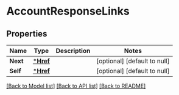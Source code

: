 # AccountResponseLinks

## Properties
Name | Type | Description | Notes
------------ | ------------- | ------------- | -------------
**Next** | [***Href**](href.md) |  | [optional] [default to null]
**Self** | [***Href**](href.md) |  | [optional] [default to null]

[[Back to Model list]](../README.md#documentation-for-models) [[Back to API list]](../README.md#documentation-for-api-endpoints) [[Back to README]](../README.md)


